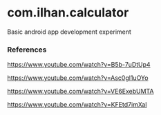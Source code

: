 # com.ilhan.calculator
Basic android app development experiment

### References
https://www.youtube.com/watch?v=B5b-7uDtUp4

https://www.youtube.com/watch?v=Asc0gl1uOYo

https://www.youtube.com/watch?v=VE6ExebUMTA

https://www.youtube.com/watch?v=KFEtd7imXaI
